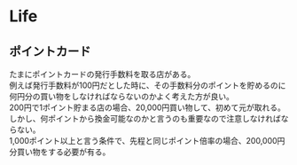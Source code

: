 # Life
## ポイントカード
たまにポイントカードの発行手数料を取る店がある。  
例えば発行手数料が100円だとした時に、その手数料分のポイントを貯めるのに何円分の買い物をしなければならないのかよく考えた方が良い。  
200円で1ポイント貯まる店の場合、20,000円買い物して、初めて元が取れる。  
しかし、何ポイントから換金可能なのかと言うのも重要なので注意しなければならない。  
1,000ポイント以上と言う条件で、先程と同じポイント倍率の場合、200,000円分買い物をする必要が有る。